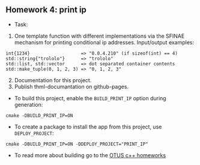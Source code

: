 ## Homework 4: print ip
* Task:
1. One template function with different implementations via the SFINAE mechanism for printing conditional ip addresses. Input/output examples:
```
int{1234}                   => "0.0.4.210" (if sizeof(int) == 4)		
std::string{"trololo"}      => "trololo"	
std::list, std::vector      => dot separated container contents
std::make_tuple(0, 1, 2, 3) => "0, 1, 2, 3"
```
2. Documentation for this project.
3. Publish thml-documantation on github-pages.

* To build this project, enable the `BUILD_PRINT_IP` option during generation:
```
cmake -DBUILD_PRINT_IP=ON
```
* To create a package to install the app from this project, use `DEPLOY_PROJECT`:
```
cmake -DBUILD_PRINT_IP=ON -DDEPLOY_PROJECT="PRINT_IP"
```
* To read more about building go to the [OTUS c++ homeworks](https://github.com/jketra/otus_cpp#building)
